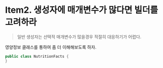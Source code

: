 # Item2. 생성자에 매개변수가 많다면 빌더를 고려하라

> 일반 생성자는 선택적 매개변수가 많을경우 적절히 대응하기가 어렵다.


영양정보 클래스를 통하여 좀 더 이해해보도록 하자.

```java
public class NutritionFacts {
}
```
